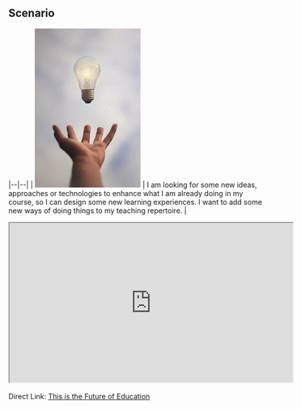 ## Scenario

|--|--|
| ![](images/img1.jpg) | I am looking for some new ideas, approaches or technologies to enhance what I am already doing in my course, so I can design some new learning experiences. I want to add some new ways of doing things to my teaching repertoire. |

<div class="video-container-4by3"><iframe width="560" height="315" src="https://www.youtube.com/embed/aQ-tjdMnHlA"></iframe></div>

Direct Link: [This is the Future of Education](https://youtu.be/aQ-tjdMnHlA)
